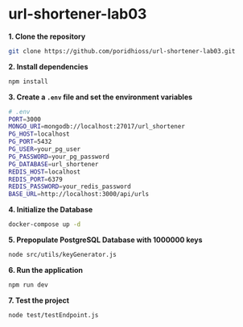 # url-shortener-lab03

**1. Clone the repository**

```bash
git clone https://github.com/poridhioss/url-shortener-lab03.git
```

**2. Install dependencies**

```bash
npm install
```

**3. Create a `.env` file and set the environment variables**

```bash
# .env
PORT=3000
MONGO_URI=mongodb://localhost:27017/url_shortener
PG_HOST=localhost
PG_PORT=5432
PG_USER=your_pg_user
PG_PASSWORD=your_pg_password
PG_DATABASE=url_shortener
REDIS_HOST=localhost
REDIS_PORT=6379
REDIS_PASSWORD=your_redis_password
BASE_URL=http://localhost:3000/api/urls
```

**4. Initialize the Database**

```bash
docker-compose up -d
```

**5. Prepopulate PostgreSQL Database with 1000000 keys**

```bash
node src/utils/keyGenerator.js
```

**6. Run the application**

```bash
npm run dev
```

**7. Test the project**

```bash
node test/testEndpoint.js
```





